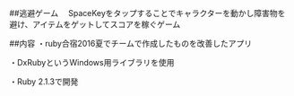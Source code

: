 ##逃避ゲーム
　SpaceKeyをタップすることでキャラクターを動かし障害物を避け、アイテムをゲットしてスコアを稼ぐゲーム


##内容
・ruby合宿2016夏でチームで作成したものを改善したアプリ

・DxRubyというWindows用ライブラリを使用

・Ruby 2.1.3で開発


